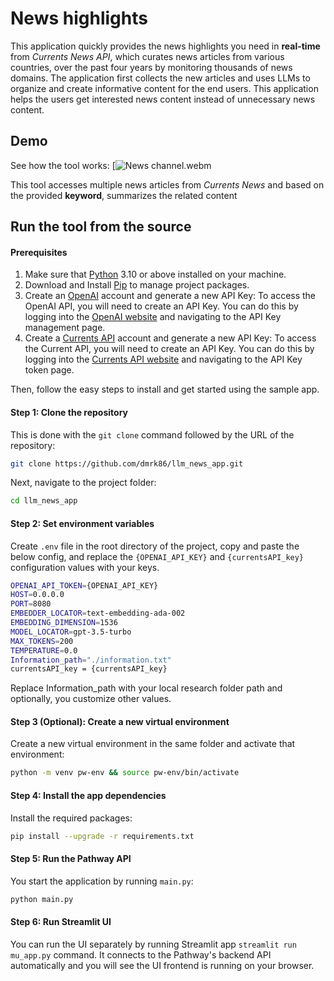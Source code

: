 # News highlights

This application quickly provides the news highlights you need in **real-time** from  *Currents News API*, which curates news articles from various countries, over the past four years by monitoring thousands of news domains. The application first collects the new articles and uses LLMs to organize and create informative content for the end users. This application helps the users get interested news content instead of unnecessary news content. 

## Demo

See how the tool works:
[![News channel.webm](https://github.com/dmrk86/llm_news_app/assets/152592874/e772d4a7-45f3-4456-9143-dcf76733e6f0)

This tool accesses multiple news articles from *Currents News* and based on the provided **keyword**,  summarizes the related content

## Run the tool from the source

#### Prerequisites

1. Make sure that [Python](https://www.python.org/downloads/) 3.10 or above installed on your machine.
2. Download and Install [Pip](https://pip.pypa.io/en/stable/installation/) to manage project packages.
3. Create an [OpenAI](https://openai.com/) account and generate a new API Key: To access the OpenAI API, you will need to create   an API Key. You can do this by logging into the [OpenAI website](https://openai.com/product) and navigating to the API Key management page.
4. Create a [Currents API](https://currentsapi.services/en) account and generate a new API Key: To access the Current API, you will need to create an API Key. You can do this by logging into the [Currents API website](https://currentsapi.services/en/login) and navigating to the API Key token page. 

Then, follow the easy steps to install and get started using the sample app.

#### Step 1: Clone the repository

This is done with the `git clone` command followed by the URL of the repository:

```bash
git clone https://github.com/dmrk86/llm_news_app.git
```

Next,  navigate to the project folder:

```bash
cd llm_news_app
```

#### Step 2: Set environment variables

Create `.env` file in the root directory of the project, copy and paste the below config, and replace the `{OPENAI_API_KEY}` and `{currentsAPI_key}` configuration values with your keys.

```bash
OPENAI_API_TOKEN={OPENAI_API_KEY}
HOST=0.0.0.0
PORT=8080
EMBEDDER_LOCATOR=text-embedding-ada-002
EMBEDDING_DIMENSION=1536
MODEL_LOCATOR=gpt-3.5-turbo
MAX_TOKENS=200
TEMPERATURE=0.0
Information_path="./information.txt"
currentsAPI_key = {currentsAPI_key}
```

Replace Information_path with your local research folder path and optionally, you customize other values.

#### Step 3 (Optional): Create a new virtual environment

Create a new virtual environment in the same folder and activate that environment:

```bash
python -m venv pw-env && source pw-env/bin/activate
```

#### Step 4: Install the app dependencies

Install the required packages:

```bash
pip install --upgrade -r requirements.txt
```

#### Step 5: Run the Pathway API

You start the application by running `main.py`:

```bash
python main.py
```

#### Step 6: Run Streamlit UI

You can run the UI separately by running Streamlit app
`streamlit run mu_app.py` command. It connects to the Pathway's backend API automatically and you will see the UI frontend is running on your browser.
